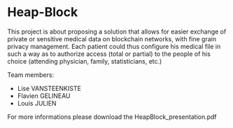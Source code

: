 # Heap-Block

This project is about proposing a solution that allows for easier exchange of private or sensitive medical data on 
blockchain networks, with fine grain privacy management. Each patient could thus configure his medical file in such a 
way as to authorize access (total or partial) to the people of his choice 
(attending physician, family, statisticians, etc.)

Team members:

- Lise VANSTEENKISTE
- Flavien GELINEAU
- Louis JULIEN

For more informations please download the HeapBlock_presentation.pdf 